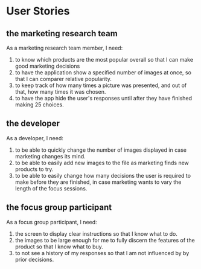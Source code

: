 # User Stories

## the marketing research team

As a marketing research team member, I need: 

1. to know which products are the most popular overall so that I can make good marketing decisions
2. to have the application show a specified number of images at once, so that I can comparer relative popularity.
3. to keep track of how many times a picture was presented, and out of that, how many times it was chosen.
4. to have the app hide the user's responses until after they have finished making 25 choices.

## the developer

As a developer, I need: 

1. to be able to quickly change the number of images displayed in case marketing changes its mind.
2. to be able to easily add new images to the file as marketing finds new products to try.
3. to be able to easily change how many decisions the user is required to make before they are finished, in case marketing wants to vary the length of the focus sessions.

## the focus group participant

As a focus group participant, I need: 

1. the screen to display clear instructions so that I know what to do.
2. the images to be large enough for me to fully discern the features of the product so that I know what to buy.
3. to not see a history of my responses so that I am not influenced by by prior decisions.